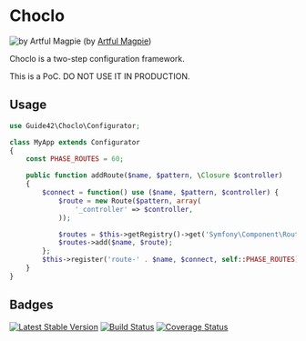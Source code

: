 Choclo
======

![by  Artful Magpie](https://farm9.staticflickr.com/8056/8135145941_7a9ca3940e_m_d.jpg)
(by  [Artful Magpie](https://www.flickr.com/photos/kmtucker/8135145941))

Choclo is a two-step configuration framework.

This is a PoC. DO NOT USE IT IN PRODUCTION.

Usage
-----

```php
use Guide42\Choclo\Configurator;

class MyApp extends Configurator
{
    const PHASE_ROUTES = 60;

    public function addRoute($name, $pattern, \Closure $controller)
    {
        $connect = function() use ($name, $pattern, $controller) {
            $route = new Route($pattern, array(
                '_controller' => $controller,
            ));

            $routes = $this->getRegistry()->get('Symfony\Component\Routing\RouteCollection');
            $routes->add($name, $route);
        };
        $this->register('route-' . $name, $connect, self::PHASE_ROUTES);
    }
}
```

Badges
------

[![Latest Stable Version](https://poser.pugx.org/guide42/choclo/v/stable.svg)](https://packagist.org/packages/guide42/choclo)
[![Build Status](https://travis-ci.org/guide42/choclo.svg?branch=master)](https://travis-ci.org/guide42/choclo)
[![Coverage Status](https://img.shields.io/coveralls/guide42/choclo.svg)](https://coveralls.io/r/guide42/choclo)
